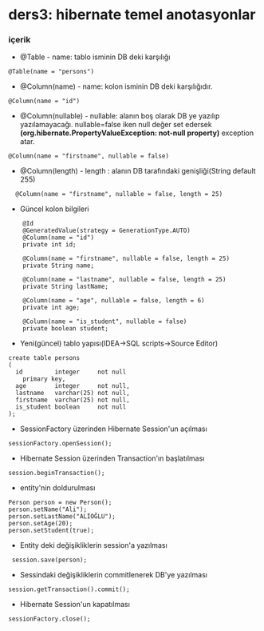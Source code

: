 # ders3: hibernate temel anotasyonlar


### içerik

- @Table - name: tablo isminin DB deki karşılığı
```
@Table(name = "persons")
```

- @Column(name) - name: kolon isminin DB deki karşılığıdır. 
```
@Column(name = "id")
``` 

- @Column(nullable) - nullable: alanın boş olarak DB ye yazılıp yazılamayacağı. nullable=false iken null değer set edersek **(org.hibernate.PropertyValueException: not-null property)** exception atar. 
```
@Column(name = "firstname", nullable = false)
```

-  @Column(length) - length : alanın DB tarafındaki genişliği(String default 255)
```
  @Column(name = "firstname", nullable = false, length = 25)
```

- Güncel kolon bilgileri
```
    @Id
    @GeneratedValue(strategy = GenerationType.AUTO)
    @Column(name = "id")
    private int id;

    @Column(name = "firstname", nullable = false, length = 25)
    private String name;

    @Column(name = "lastname", nullable = false, length = 25)
    private String lastName;

    @Column(name = "age", nullable = false, length = 6)
    private int age;

    @Column(name = "is_student", nullable = false)
    private boolean student;
```


- Yeni(güncel) tablo yapısı(IDEA->SQL scripts->Source Editor)
```
create table persons
(
  id         integer     not null
    primary key,
  age        integer     not null,
  lastname   varchar(25) not null,
  firstname  varchar(25) not null,
  is_student boolean     not null
);
```
 
- SessionFactory üzerinden Hibernate Session'un açılması
```
sessionFactory.openSession();
```

- Hibernate Session üzerinden  Transaction'ın başlatılması
```
session.beginTransaction();
```

- entity'nin doldurulması
```
Person person = new Person();
person.setName("Ali");
person.setLastName("ALİOĞLU");
person.setAge(20);
person.setStudent(true);
```

- Entity deki değişikliklerin session'a yazılması
```
 session.save(person);
```

- Sessindaki değişikliklerin commitlenerek DB'ye yazılması
```
session.getTransaction().commit();
```

- Hibernate Session'un kapatılması
```
sessionFactory.close();
```